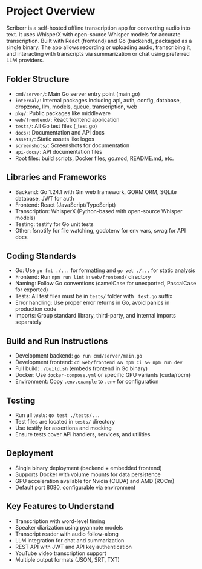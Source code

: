 # Project Overview

Scriberr is a self-hosted offline transcription app for converting audio into text. It uses WhisperX with open-source Whisper models for accurate transcription. Built with React (frontend) and Go (backend), packaged as a single binary. The app allows recording or uploading audio, transcribing it, and interacting with transcripts via summarization or chat using preferred LLM providers.

## Folder Structure

- `cmd/server/`: Main Go server entry point (main.go)
- `internal/`: Internal packages including api, auth, config, database, dropzone, llm, models, queue, transcription, web
- `pkg/`: Public packages like middleware
- `web/frontend/`: React frontend application
- `tests/`: All Go test files (_test.go)
- `docs/`: Documentation and API docs
- `assets/`: Static assets like logos
- `screenshots/`: Screenshots for documentation
- `api-docs/`: API documentation files
- Root files: build scripts, Docker files, go.mod, README.md, etc.

## Libraries and Frameworks

- Backend: Go 1.24.1 with Gin web framework, GORM ORM, SQLite database, JWT for auth
- Frontend: React (JavaScript/TypeScript)
- Transcription: WhisperX (Python-based with open-source Whisper models)
- Testing: testify for Go unit tests
- Other: fsnotify for file watching, godotenv for env vars, swag for API docs

## Coding Standards

- Go: Use `go fmt ./...` for formatting and `go vet ./...` for static analysis
- Frontend: Run `npm run lint` in `web/frontend/` directory
- Naming: Follow Go conventions (camelCase for unexported, PascalCase for exported)
- Tests: All test files must be in `tests/` folder with `_test.go` suffix
- Error handling: Use proper error returns in Go, avoid panics in production code
- Imports: Group standard library, third-party, and internal imports separately

## Build and Run Instructions

- Development backend: `go run cmd/server/main.go`
- Development frontend: `cd web/frontend && npm ci && npm run dev`
- Full build: `./build.sh` (embeds frontend in Go binary)
- Docker: Use `docker-compose.yml` or specific GPU variants (cuda/rocm)
- Environment: Copy `.env.example` to `.env` for configuration

## Testing

- Run all tests: `go test ./tests/...`
- Test files are located in `tests/` directory
- Use testify for assertions and mocking
- Ensure tests cover API handlers, services, and utilities

## Deployment

- Single binary deployment (backend + embedded frontend)
- Supports Docker with volume mounts for data persistence
- GPU acceleration available for Nvidia (CUDA) and AMD (ROCm)
- Default port 8080, configurable via environment

## Key Features to Understand

- Transcription with word-level timing
- Speaker diarization using pyannote models
- Transcript reader with audio follow-along
- LLM integration for chat and summarization
- REST API with JWT and API key authentication
- YouTube video transcription support
- Multiple output formats (JSON, SRT, TXT)
